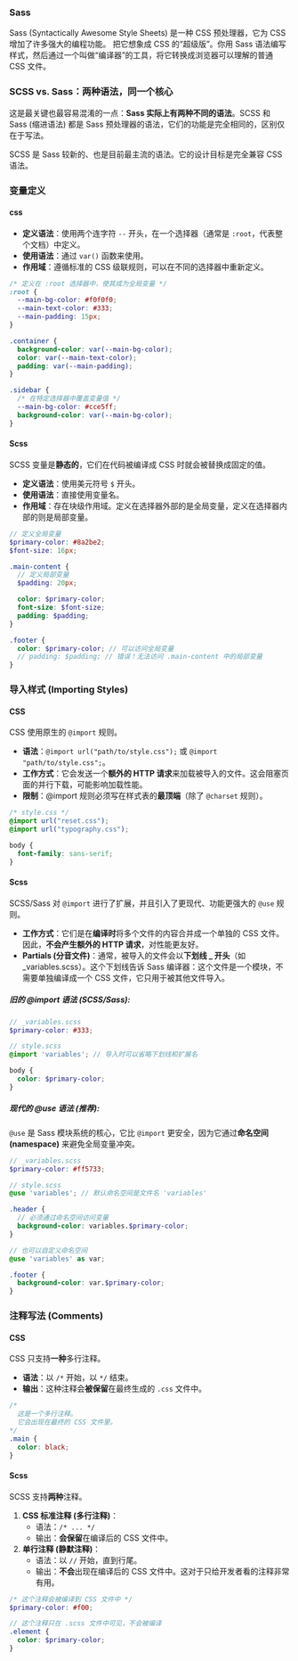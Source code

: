 

### Sass

Sass (Syntactically Awesome Style Sheets) 是一种 CSS 预处理器，它为 CSS 增加了许多强大的编程功能。 把它想象成 CSS 的“超级版”。你用 Sass 语法编写样式，然后通过一个叫做“编译器”的工具，将它转换成浏览器可以理解的普通 CSS 文件。



### SCSS vs. Sass：两种语法，同一个核心

这是最关键也最容易混淆的一点：**Sass 实际上有两种不同的语法**。SCSS 和 Sass (缩进语法) 都是 Sass 预处理器的语法，它们的功能是完全相同的，区别仅在于写法。

SCSS 是 Sass 较新的、也是目前最主流的语法。它的设计目标是完全兼容 CSS 语法。



### 变量定义

#### css

- **定义语法**：使用两个连字符 `--` 开头，在一个选择器（通常是 `:root`，代表整个文档）中定义。
- **使用语法**：通过 `var()` 函数来使用。
- **作用域**：遵循标准的 CSS 级联规则，可以在不同的选择器中重新定义。

```css
/* 定义在 :root 选择器中，使其成为全局变量 */
:root {
  --main-bg-color: #f0f0f0;
  --main-text-color: #333;
  --main-padding: 15px;
}

.container {
  background-color: var(--main-bg-color);
  color: var(--main-text-color);
  padding: var(--main-padding);
}

.sidebar {
  /* 在特定选择器中覆盖变量值 */
  --main-bg-color: #cce5ff;
  background-color: var(--main-bg-color);
}
```



#### Scss

SCSS 变量是**静态的**，它们在代码被编译成 CSS 时就会被替换成固定的值。

- **定义语法**：使用美元符号 `$` 开头。
- **使用语法**：直接使用变量名。
- **作用域**：存在块级作用域。定义在选择器外部的是全局变量，定义在选择器内部的则是局部变量。

```scss
// 定义全局变量
$primary-color: #8a2be2;
$font-size: 16px;

.main-content {
  // 定义局部变量
  $padding: 20px;

  color: $primary-color;
  font-size: $font-size;
  padding: $padding;
}

.footer {
  color: $primary-color; // 可以访问全局变量
  // padding: $padding; // 错误！无法访问 .main-content 中的局部变量
}
```





###  导入样式 (Importing Styles)

#### CSS

CSS 使用原生的 `@import` 规则。

- **语法**：`@import url("path/to/style.css");` 或 `@import "path/to/style.css";`。
- **工作方式**：它会发送一个**额外的 HTTP 请求**来加载被导入的文件。这会阻塞页面的并行下载，可能影响加载性能。
- **限制**：@import 规则必须写在样式表的**最顶端**（除了 `@charset` 规则）。

```css
/* style.css */
@import url("reset.css");
@import url("typography.css");

body {
  font-family: sans-serif;
}
```



#### Scss

SCSS/Sass 对 `@import` 进行了扩展，并且引入了更现代、功能更强大的 `@use` 规则。

- **工作方式**：它们是在**编译时**将多个文件的内容合并成一个单独的 CSS 文件。因此，**不会产生额外的 HTTP 请求**，对性能更友好。
- **Partials (分音文件)**：通常，被导入的文件会以**下划线 _ 开头**（如 _variables.scss）。这个下划线告诉 Sass 编译器：这个文件是一个模块，不需要单独编译成一个 CSS 文件，它只用于被其他文件导入。



##### **旧的** **@import** **语法 (SCSS/Sass):**

```scss
// _variables.scss
$primary-color: #333;

// style.scss
@import 'variables'; // 导入时可以省略下划线和扩展名

body {
  color: $primary-color;
}
```

##### **现代的** **@use** **语法 (推荐):**

`@use` 是 Sass 模块系统的核心，它比 `@import` 更安全，因为它通过**命名空间 (namespace)** 来避免全局变量冲突。

```scss
// _variables.scss
$primary-color: #ff5733;

// style.scss
@use 'variables'; // 默认命名空间是文件名 'variables'

.header {
  // 必须通过命名空间访问变量
  background-color: variables.$primary-color;
}

// 也可以自定义命名空间
@use 'variables' as var;

.footer {
  background-color: var.$primary-color;
}
```



### 注释写法 (Comments)

#### CSS

CSS 只支持**一种**多行注释。

- **语法**：以 `/*` 开始，以 `*/` 结束。
- **输出**：这种注释会**被保留**在最终生成的 `.css` 文件中。

```css
/*
  这是一个多行注释。
  它会出现在最终的 CSS 文件里。
*/
.main {
  color: black;
}
```



#### Scss

SCSS 支持**两种**注释。

1. **CSS 标准注释 (多行注释)**：
   - 语法：`/* ... */`
   - 输出：**会保留**在编译后的 CSS 文件中。
2. **单行注释 (静默注释)**：
   - 语法：以 `//` 开始，直到行尾。
   - 输出：**不会**出现在编译后的 CSS 文件中。这对于只给开发者看的注释非常有用。

```scss
/* 这个注释会被编译到 CSS 文件中 */
$primary-color: #f00;

// 这个注释只在 .scss 文件中可见，不会被编译
.element {
  color: $primary-color;
}
```

